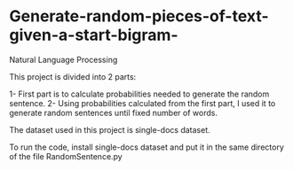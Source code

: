 # Generate-random-pieces-of-text-given-a-start-bigram-
Natural Language Processing


This project is divided into 2 parts:

1- First part is to calculate probabilities needed to generate the random sentence.
2- Using probabilities calculated from the first part, I used it to generate random sentences until fixed number of words.


The dataset used in this project is single-docs dataset.

To run the code, install single-docs dataset and put it in the same directory of the file RandomSentence.py
